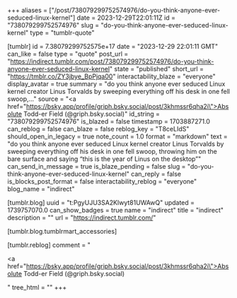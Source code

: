 +++
aliases = ["/post/738079299752574976/do-you-think-anyone-ever-seduced-linux-kernel"]
date = 2023-12-29T22:01:11Z
id = "738079299752574976"
slug = "do-you-think-anyone-ever-seduced-linux-kernel"
type = "tumblr-quote"

[tumblr]
id = 7.38079299752575e+17
date = "2023-12-29 22:01:11 GMT"
can_like = false
type = "quote"
post_url = "https://indirect.tumblr.com/post/738079299752574976/do-you-think-anyone-ever-seduced-linux-kernel"
state = "published"
short_url = "https://tmblr.co/ZY3jbye_BpPjqa00"
interactability_blaze = "everyone"
display_avatar = true
summary = "do you think anyone ever seduced Linux kernel creator Linus Torvalds by sweeping everything off his desk in one fell swoop,..."
source = "<a href=\"https://bsky.app/profile/griph.bsky.social/post/3khmssr6qha2i\">Absolute Todd-er Field (@griph.bsky.social)</a>"
id_string = "738079299752574976"
is_blazed = false
timestamp = 1703887271.0
can_reblog = false
can_blaze = false
reblog_key = "T8ceLIdS"
should_open_in_legacy = true
note_count = 1.0
format = "markdown"
text = "do you think anyone ever seduced Linux kernel creator Linus Torvalds by sweeping everything off his desk in one fell swoop, throwing him on the bare surface and saying &ldquo;this is the year of Linus on the desktop&rdquo;"
can_send_in_message = true
is_blaze_pending = false
slug = "do-you-think-anyone-ever-seduced-linux-kernel"
can_reply = false
is_blocks_post_format = false
interactability_reblog = "everyone"
blog_name = "indirect"

[tumblr.blog]
uuid = "t:PgyUJU3SA2Klwyt81UWAwQ"
updated = 1739757070.0
can_show_badges = true
name = "indirect"
title = "indirect"
description = ""
url = "https://indirect.tumblr.com/"

[tumblr.blog.tumblrmart_accessories]

[tumblr.reblog]
comment = "<p><a href=\"https://bsky.app/profile/griph.bsky.social/post/3khmssr6qha2i\">Absolute Todd-er Field (@griph.bsky.social)</a></p>"
tree_html = ""
+++
